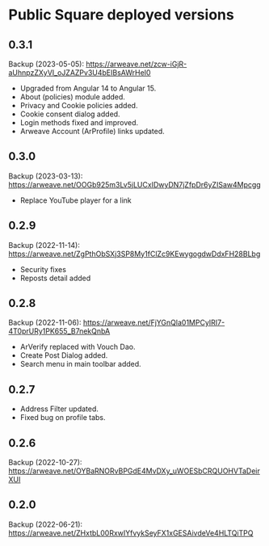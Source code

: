 # Public Square deployed versions

## 0.3.1
Backup (2023-05-05): https://arweave.net/zcw-iGjR-aUhnpzZXyVI_oJZAZPv3U4bEIBsAWrHeI0
- Upgraded from Angular 14 to Angular 15.
- About (policies) module added.
- Privacy and Cookie policies added.
- Cookie consent dialog added.
- Login methods fixed and improved.
- Arweave Account (ArProfile) links updated.

## 0.3.0
Backup (2023-03-13): https://arweave.net/OOGb925m3Lv5jLUCxIDwyDN7jZfpDr6yZISaw4Mpcgg
- Replace YouTube player for a link

## 0.2.9
Backup (2022-11-14): https://arweave.net/ZgPthObSXj3SP8My1fClZc9KEwygogdwDdxFH28BLbg
- Security fixes
- Reposts detail added

## 0.2.8
Backup (2022-11-06): https://arweave.net/FjYGnQla01MPCyIRI7-4T0prURy1PK655_B7nekQnbA
- ArVerify replaced with Vouch Dao.
- Create Post Dialog added.
- Search menu in main toolbar added.

## 0.2.7
- Address Filter updated.
- Fixed bug on profile tabs.

## 0.2.6
Backup (2022-10-27): https://arweave.net/OYBaRNORvBPGdE4MvDXy_uWOESbCRQUOHVTaDeirXUI

## 0.2.0
Backup (2022-06-21): https://arweave.net/ZHxtbL00RxwIYfvykSeyFX1xGESAivdeVe4HLTQiTPQ